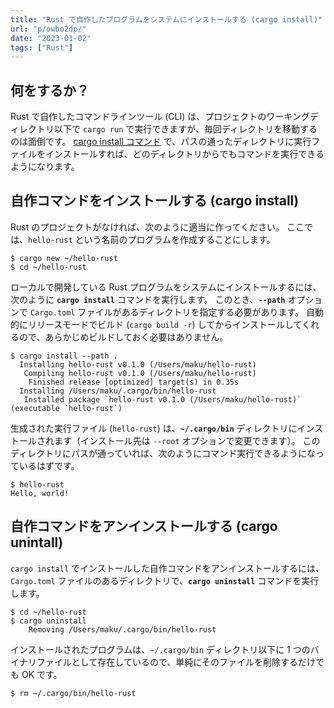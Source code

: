 ```yaml
---
title: "Rust で自作したプログラムをシステムにインストールする (cargo install)"
url: "p/owbo2dp/"
date: "2023-01-02"
tags: ["Rust"]
---
```


何をするか？
----

Rust で自作したコマンドラインツール (CLI) は、プロジェクトのワーキングディレクトリ以下で `cargo run` で実行できますが、毎回ディレクトリを移動するのは面倒です。
[cargo install コマンド](https://doc.rust-lang.org/cargo/commands/cargo-install.html) で、パスの通ったディレクトリに実行ファイルをインストールすれば、どのディレクトリからでもコマンドを実行できるようになります。


自作コマンドをインストールする (cargo install)
----

Rust のプロジェクトがなければ、次のように適当に作ってください。
ここでは、`hello-rust` という名前のプログラムを作成することにします。

```console
$ cargo new ~/hello-rust
$ cd ~/hello-rust
```

ローカルで開発している Rust プログラムをシステムにインストールするには、次のように __`cargo install`__ コマンドを実行します。
このとき、__`--path`__ オプションで `Cargo.toml` ファイルがあるディレクトリを指定する必要があります。
自動的にリリースモードでビルド (`cargo build -r`) してからインストールしてくれるので、あらかじめビルドしておく必要はありません。

```console
$ cargo install --path .
  Installing hello-rust v0.1.0 (/Users/maku/hello-rust)
   Compiling hello-rust v0.1.0 (/Users/maku/hello-rust)
    Finished release [optimized] target(s) in 0.35s
  Installing /Users/maku/.cargo/bin/hello-rust
   Installed package `hello-rust v0.1.0 (/Users/maku/hello-rust)` (executable `hello-rust`)
```

生成された実行ファイル (`hello-rust`) は、__`~/.cargo/bin`__ ディレクトリにインストールされます（インストール先は `--root` オプションで変更できます）。
このディレクトリにパスが通っていれば、次のようにコマンド実行できるようになっているはずです。

```console
$ hello-rust
Hello, world!
```


自作コマンドをアンインストールする (cargo unintall)
----

`cargo install` でインストールした自作コマンドをアンインストールするには、`Cargo.toml` ファイルのあるディレクトリで、__`cargo uninstall`__ コマンドを実行します。

```console
$ cd ~/hello-rust
$ cargo uninstall
    Removing /Users/maku/.cargo/bin/hello-rust
```

インストールされたプログラムは、`~/.cargo/bin` ディレクトリ以下に 1 つのバイナリファイルとして存在しているので、単純にそのファイルを削除するだけでも OK です。

```console
$ rm ~/.cargo/bin/hello-rust
```

